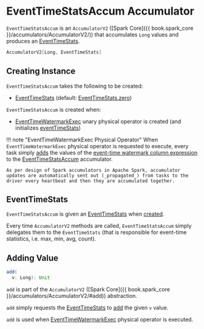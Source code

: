 # EventTimeStatsAccum Accumulator

`EventTimeStatsAccum` is an `AccumulatorV2` ([Spark Core]({{ book.spark_core }}/accumulators/AccumulatorV2/)) that accumulates `Long` values and produces an [EventTimeStats](EventTimeStats.md).

```scala
AccumulatorV2[Long, EventTimeStats]
```

## Creating Instance

`EventTimeStatsAccum` takes the following to be created:

* [EventTimeStats](#currentStats) (default: [EventTimeStats.zero](EventTimeStats.md#zero))

`EventTimeStatsAccum` is created when:

* [EventTimeWatermarkExec](physical-operators/EventTimeWatermarkExec.md) unary physical operator is created (and initializes [eventTimeStats](physical-operators/EventTimeWatermarkExec.md#eventTimeStats))

!!! note "EventTimeWatermarkExec Physical Operator"
    When `EventTimeWatermarkExec` physical operator is requested to execute, every task simply [adds](#add) the values of the [event-time watermark column expression](physical-operators/EventTimeWatermarkExec.md#eventTime) to the [EventTimeStatsAccum](physical-operators/EventTimeWatermarkExec.md#eventTimeStats) accumulator.

    As per design of Spark accumulators in Apache Spark, accumulator updates are automatically sent out (_propagated_) from tasks to the driver every heartbeat and then they are accumulated together.

## <span id="currentStats"> EventTimeStats

`EventTimeStatsAccum` is given an [EventTimeStats](EventTimeStats.md) when [created](#creating-instance).

Every time `AccumulatorV2` methods are called, `EventTimeStatsAccum` simply delegates them to the `EventTimeStats` (that is responsible for event-time statistics, i.e. max, min, avg, count).

## <span id="add"> Adding Value

```scala
add(
  v: Long): Unit
```

`add` is part of the `AccumulatorV2` ([Spark Core]({{ book.spark_core }}/accumulators/AccumulatorV2/#add)) abstraction.

`add` simply requests the [EventTimeStats](#currentStats) to [add](EventTimeStats.md#add) the given `v` value.

`add` is used when [EventTimeWatermarkExec](physical-operators/EventTimeWatermarkExec.md) physical operator is executed.

